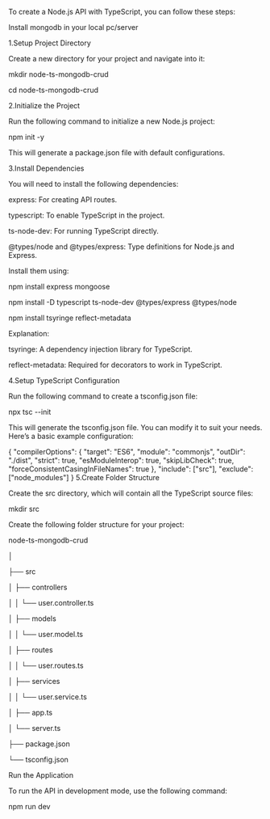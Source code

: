 To create a Node.js API with TypeScript, you can follow these steps:

Install mongodb  in your local pc/server

1.Setup Project Directory

  Create a new directory for your project and navigate into it:

  mkdir node-ts-mongodb-crud

  cd node-ts-mongodb-crud

2.Initialize the Project

  Run the following command to initialize a new Node.js project:

  npm init -y

  This will generate a package.json file with default configurations.

3.Install Dependencies

  You will need to install the following dependencies:

  express: For creating API routes.

  typescript: To enable TypeScript in the project.

  ts-node-dev: For running TypeScript directly.

  @types/node and @types/express: Type definitions for Node.js and Express.

  Install them using:

  npm install express mongoose

  npm install -D typescript ts-node-dev @types/express @types/node

  npm install tsyringe reflect-metadata

  Explanation:

  tsyringe: A dependency injection library for TypeScript.

  reflect-metadata: Required for decorators to work in TypeScript.

4.Setup TypeScript Configuration
   
  Run the following command to create a tsconfig.json file:

  npx tsc --init

  This will generate the tsconfig.json file. You can modify it to suit your needs. Here’s a basic example configuration:

  {
   "compilerOptions": {
    "target": "ES6",
    "module": "commonjs",
    "outDir": "./dist",
    "strict": true,
    "esModuleInterop": true,
    "skipLibCheck": true,
    "forceConsistentCasingInFileNames": true
   },
   "include": ["src"],
   "exclude": ["node_modules"]
  }
5.Create Folder Structure

  Create the src directory, which will contain all the TypeScript source files:

  mkdir src

  Create the following folder structure for your project:

  node-ts-mongodb-crud

  │

  ├── src

  │   ├── controllers

  │   │   └── user.controller.ts

  │   ├── models

  │   │   └── user.model.ts

  │   ├── routes

  │   │   └── user.routes.ts

  │   ├── services

  │   │   └── user.service.ts

  │   ├── app.ts

  │   └── server.ts

  ├── package.json

  └── tsconfig.json

  Run the Application

To run the API in development mode, use the following command:

npm run dev
